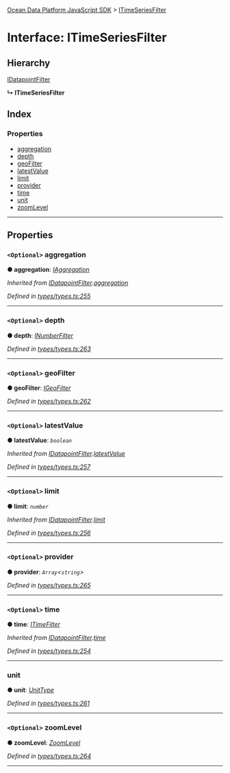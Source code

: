 [Ocean Data Platform JavaScript SDK](../README.md) > [ITimeSeriesFilter](../interfaces/itimeseriesfilter.md)

# Interface: ITimeSeriesFilter

## Hierarchy

 [IDatapointFilter](idatapointfilter.md)

**↳ ITimeSeriesFilter**

## Index

### Properties

* [aggregation](itimeseriesfilter.md#aggregation)
* [depth](itimeseriesfilter.md#depth)
* [geoFilter](itimeseriesfilter.md#geofilter)
* [latestValue](itimeseriesfilter.md#latestvalue)
* [limit](itimeseriesfilter.md#limit)
* [provider](itimeseriesfilter.md#provider)
* [time](itimeseriesfilter.md#time)
* [unit](itimeseriesfilter.md#unit)
* [zoomLevel](itimeseriesfilter.md#zoomlevel)

---

## Properties

<a id="aggregation"></a>

### `<Optional>` aggregation

**● aggregation**: *[IAggregation](iaggregation.md)*

*Inherited from [IDatapointFilter](idatapointfilter.md).[aggregation](idatapointfilter.md#aggregation)*

*Defined in [types/types.ts:255](https://github.com/C4IROcean/ODP-sdk-js/blob/4911c12/source/types/types.ts#L255)*

___
<a id="depth"></a>

### `<Optional>` depth

**● depth**: *[INumberFilter](inumberfilter.md)*

*Defined in [types/types.ts:263](https://github.com/C4IROcean/ODP-sdk-js/blob/4911c12/source/types/types.ts#L263)*

___
<a id="geofilter"></a>

### `<Optional>` geoFilter

**● geoFilter**: *[IGeoFilter](igeofilter.md)*

*Defined in [types/types.ts:262](https://github.com/C4IROcean/ODP-sdk-js/blob/4911c12/source/types/types.ts#L262)*

___
<a id="latestvalue"></a>

### `<Optional>` latestValue

**● latestValue**: *`boolean`*

*Inherited from [IDatapointFilter](idatapointfilter.md).[latestValue](idatapointfilter.md#latestvalue)*

*Defined in [types/types.ts:257](https://github.com/C4IROcean/ODP-sdk-js/blob/4911c12/source/types/types.ts#L257)*

___
<a id="limit"></a>

### `<Optional>` limit

**● limit**: *`number`*

*Inherited from [IDatapointFilter](idatapointfilter.md).[limit](idatapointfilter.md#limit)*

*Defined in [types/types.ts:256](https://github.com/C4IROcean/ODP-sdk-js/blob/4911c12/source/types/types.ts#L256)*

___
<a id="provider"></a>

### `<Optional>` provider

**● provider**: *`Array`<`string`>*

*Defined in [types/types.ts:265](https://github.com/C4IROcean/ODP-sdk-js/blob/4911c12/source/types/types.ts#L265)*

___
<a id="time"></a>

### `<Optional>` time

**● time**: *[ITimeFilter](itimefilter.md)*

*Inherited from [IDatapointFilter](idatapointfilter.md).[time](idatapointfilter.md#time)*

*Defined in [types/types.ts:254](https://github.com/C4IROcean/ODP-sdk-js/blob/4911c12/source/types/types.ts#L254)*

___
<a id="unit"></a>

###  unit

**● unit**: *[UnitType](../enums/unittype.md)*

*Defined in [types/types.ts:261](https://github.com/C4IROcean/ODP-sdk-js/blob/4911c12/source/types/types.ts#L261)*

___
<a id="zoomlevel"></a>

### `<Optional>` zoomLevel

**● zoomLevel**: *[ZoomLevel](../enums/zoomlevel.md)*

*Defined in [types/types.ts:264](https://github.com/C4IROcean/ODP-sdk-js/blob/4911c12/source/types/types.ts#L264)*

___

